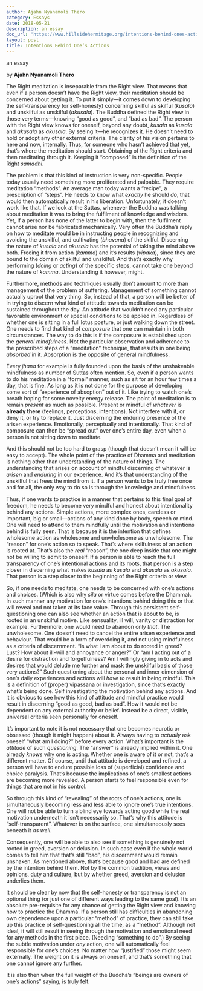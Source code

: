 ```yaml
---
author: Ajahn Nyanamoli Thero
category: Essays
date: 2018-05-21
description: an essay
doc_url: "https://www.hillsidehermitage.org/intentions-behind-ones-actions/"
layout: post
title: Intentions Behind One’s Actions
---
```


an essay

by **Ajahn Nyanamoli Thero**



The Right meditation is inseparable from the Right view. That means that
even if a person doesn’t have the Right view, their meditation should be
concerned about getting it. To put it simply—it comes down to developing
the self-transparency (or self-honesty) concerning skilful as skilful
(<span lang="pi">*kusala*</span>) and unskilful as unskilful
(<span lang="pi">*akusala*</span>). The Buddha defined the Right view in
those very terms—knowing “good as good”, and “bad as bad”. The person
with the Right view knows for oneself, beyond any doubt,
<span lang="pi">*kusala*</span> as <span lang="pi">*kusala*</span> and
<span lang="pi">*akusala*</span> as <span lang="pi">*akusala*</span>. By
seeing it—he recognizes it. He doesn’t need to hold or adopt any other
external criteria. The clarity of his vision pertains to here and now,
internally. Thus, for someone who hasn’t achieved that yet, that’s where
the meditation should start. Obtaining of the Right criteria and then
meditating through it. Keeping it “composed” is the definition of the
Right <span lang="pi">*samadhi*</span>.

The problem is that this kind of instruction is very non-specific.
People today usually need something more proliferated and palpable. They
require meditation “methods”. An average man today wants a “recipe”, a
prescription of “steps”. He needs to know what *exactly* he should *do*,
that would then automatically result in his liberation. Unfortunately,
it doesn’t work like that. If we look at the Suttas, whenever the Buddha
was talking about meditation it was to bring the fulfilment of knowledge
and wisdom. Yet, if a person has none of the latter to begin with, then
the fulfilment cannot arise nor be fabricated mechanically. Very often
the Buddha’s reply on how to meditate would be in instructing people in
recognizing and avoiding the unskilful, and cultivating
(<span lang="pi">*bhavana*</span>) of the skilful. Discerning the nature
of <span lang="pi">*kusala*</span> and <span lang="pi">*akusala*</span>
has the potential of taking the mind above both. Freeing it from action
(<span lang="pi">*kamma*</span>) and it’s results
(<span lang="pi">*vipaka*</span>), since they are bound to the domain of
skilful and unskilful. And that’s exactly why performing (*doing* or
*acting*) of the specific steps, cannot take one beyond the nature of
<span lang="pi">*kamma*</span>. Understanding it however, might.

Furthermore, methods and techniques usually don’t amount to more than
management of the problem of suffering. Management of something cannot
actually uproot that very thing. So, instead of that, a person will be
better of in trying to discern what kind of attitude towards meditation
can be sustained throughout the day. An attitude that wouldn’t need any
particular favorable environment or special conditions to be applied in.
Regardless of whether one is sitting in a full lotus posture, or just
walking down the street. One needs to find that kind of *composure* that
one can maintain in both circumstances. The way to do this is if the
composure is established upon the *general mindfulness*. Not the
particular observation and adherence to the prescribed steps of a
“meditation” technique, that results in one being *absorbed* in it.
Absorption is the opposite of general mindfulness.

Every <span lang="pi">*jhana*</span> for example is fully founded upon
the basis of the unshakeable mindfulness as number of Suttas often
mention. So, even if a person wants to do his meditation in a “formal”
manner, such as sit for an hour few times a day, that is fine. As long
as it is not done for the purpose of developing some sort of “experience
of absoption” out of it. Like trying to watch one’s breath hoping for
some novelty energy release. The point of meditation is to remain
*present* as much as possible. Present or mindful of *whatever* is
**already there** (feelings, perceptions, intentions). Not interfere
with it, or deny it, or try to replace it. Just discerning the enduring
presence of the arisen experience. Emotionally, perceptually and
intentionally. That kind of composure can then be “spread out” over
one’s entire day, even when a person is not sitting down to meditate.

And this should not be too hard to grasp (though that doesn’t mean it
will be easy to accept). The whole point of the practice of Dhamma and
meditation is nothing other than understanding of the nature of things.
The understanding that arises on account of mindful discerning of
whatever is *arisen* and *enduring* in our experience. And it’s that
understanding of the unskilful that frees the mind from it. If a person
wants to be truly free once and for all, the only way to do so is
through the knowledge and mindfulness.

Thus, if one wants to practice in a manner that pertains to this final
goal of freedom, he needs to become very mindful and honest about
intentionality behind any actions. Simple actions, more complex ones,
careless or important, big or small—actions of any kind done by body,
speech or mind. One will need to attend to them mindfully until the
motivation and intentions behind is fully seen. That is because it is
the intention that defines wholesome action as wholesome and unwholesome
as unwholesome. The “reason” for one’s action so to speak. That’s where
skilfulness of an action is rooted at. That’s also the *real* “reason”,
the one deep inside that one might not be willing to admit to oneself.
If a person is able to reach the full transparency of one’s intentional
actions and its roots, that person is a step closer in discerning what
makes <span lang="pi">*kusala*</span> as <span lang="pi">*kusala*</span>
and <span lang="pi">*akusala*</span> as
<span lang="pi">*akusala*</span>. That person is a step closer to the
beginning of the Right criteria or view.

So, if one needs to meditate, one needs to be concerned with one’s
actions and choices. (Which is also why <span lang="pi">*sila*</span> or
virtue comes before the Dhamma). In such manner any motivation for one’s
intentions behind doing this or that will reveal and not taken at its
face value. Through this persistent self-questioning one can also see
whether an action that is about to be, is rooted in an unskilful motive.
Like sensuality, ill will, vanity or distraction for example.
Furthermore, one would need to abandon only *that*. The unwholesome. One
doesn’t need to cancel the entire arisen experience and behaviour. That
would be a form of overdoing it, and not using mindfulness as a criteria
of discernment. “Is what I am about to do rooted in greed? Lust? How
about ill-will and annoyance or anger?” Or “am I acting out of a desire
for distraction and forgetfulness? Am I willingly giving in to acts and
desires that would delude me further and mask the unskilful basis of
those very actions?” Such questioning about the personal and inner
dimension of one’s daily experiences and actions will *have to* result
in being mindful. This is a definition of (proper) vipassana or
investigation, since that’s exactly what’s being done. Self
investigating the motivation behind any actions. And it is obvious to
see how this kind of attitude and mindful practice would result in
discerning “good as good, bad as bad”. How it would not be dependent on
any external authority or belief. Instead be a direct, visible,
universal criteria seen personally for oneself.

It’s important to note it is not necessary that one becomes neurotic or
obsessed (though it might happen) about it. Always having to *actually*
ask oneself “what am I doing?” before every action. What’s important is
the *attitude* of such *questioning*. The “answer” is already implied
within it. One already *knows* why one is acting. Whether one is aware
of it or not, that’s a different matter. Of course, until that attitude
is developed and refined, a person will have to endure possible loss of
(superficial) confidence and choice paralysis. That’s because the
implications of one’s smallest actions are becoming more revealed. A
person starts to feel responsible even for things that are not in his
control.

So through this kind of “revealing” of the roots of one’s actions, one
is simultaneously becoming less and less able to ignore one’s true
intentions. One will not be able to turn a blind eye towards acting good
while the real motivation underneath it isn’t necessarily so. That’s why
this attitude is “self-transparent”. Whatever is on the surface, one
simultaneously sees beneath it *as well*.

Consequently, one will be able to also see if something is genuinely not
rooted in greed, aversion or delusion. In such case even if the whole
world comes to tell him that that’s still “bad”, his discernment would
remain unshaken. As mentioned above, that’s because good and bad are
defined by the intention behind them. Not by the common tradition, views
and opinions, duty and culture, but by whether greed, aversion and
delusion underlies them.

It should be clear by now that the self-honesty or transparency is not
an optional thing (or just one of different ways leading to the same
goal). It’s an absolute pre-requisite for any chance of getting the
Right view and knowing how to practice the Dhamma. If a person still has
difficulties in abandoning own dependence upon a particular “method” of
practice, they can still take up this practice of self-questioning all
the time, as a “method”. Although not ideal, it will still result in
seeing through the motivation and emotional need for any methods in the
first place. (Needing “something to do”.) By seeing the subtle
motivation under *any* action, one will automatically feel responsible
for one’s choices. No matter how “justified” those might seem
externally. The weight on it is always on oneself, and that’s something
that one cannot ignore any further.

It is also then when the full weight of the Buddha’s “beings are owners
of one’s actions” saying, is truly felt.
